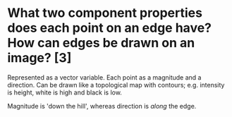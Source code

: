# What two component properties does each point on an edge have? How can edges be drawn on an image? [3]

Represented as a vector variable. Each point as a magnitude and a direction.
Can be drawn like a topological map with contours; e.g. intensity is height, white is high and black is low.

Magnitude is 'down the hill', whereas direction is *along* the edge.